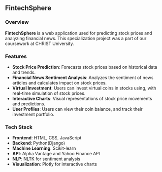 ## FintechSphere

### Overview

**FintechSphere** is a web application used for predicting stock prices and analyzing financial news. This specialization project was a part of our coursework at CHRIST University.

### Features

- **Stock Price Prediction**: Forecasts stock prices based on historical data and trends.
- **Financial News Sentiment Analysis**: Analyzes the sentiment of news articles and calculates impact on stock prices.
- **Virtual Investment**: Users can invest virtual coins in stocks using, with real-time simulation of stock prices.
- **Interactive Charts**: Visual representations of stock price movements and predictions.
- **User Profiles**: Users can view their coin balance, and track their investment portfolio.

### Tech Stack

- **Frontend**: HTML, CSS, JavaScript
- **Backend**: Python(Django)
- **Machine Learning**: Scikit-learn
- **API**: Alpha Vantage and Yahoo Finance API
- **NLP**: NLTK for sentiment analysis
- **Visualization**: Plotly for interactive charts
